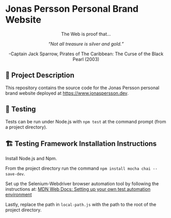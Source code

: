 # Jonas Persson Personal Brand Website

<p align="center">The Web is proof that...<br></p>
<p align="center"><em><q>Not all treasure is silver and gold.</q></em></p>
<p align="center">-Captain Jack Sparrow, Pirates of The Caribbean: The Curse of the Black Pearl (2003)</p>

## 🚀 Project Description
This repository contains the source code for the Jonas Persson personal brand website deployed at https://www.jonaspersson.dev.

## 🦺 Testing
Tests can be run under Node.js with `npm test` at the command prompt (from a project directory).

## 🏗️ Testing Framework Installation Instructions

Install Node.js and Npm.

From the project directory run the command ```npm install mocha chai --save-dev```.

Set up the Selenium-Webdriver browser automation tool by following the instructions at: 
<a href="https://developer.mozilla.org/en-US/docs/Learn/Tools_and_testing/Cross_browser_testing/Your_own_automation_environment">MDN Web Docs: Setting up your own test automation environment</a>

Lastly, replace the path in ```local-path.js``` with the path to the root of the project directory.